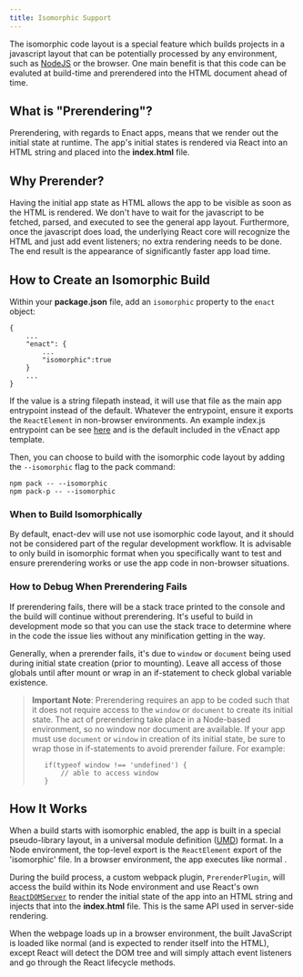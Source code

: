 ```yaml
---
title: Isomorphic Support
---
```

The isomorphic code layout is a special feature which builds projects in a javascript layout that can be potentially processed by any environment, such as [NodeJS](https://nodejs.org) or the browser. One main benefit is that this code can be evaluted at build-time and prerendered into the HTML document ahead of time.

## What is "Prerendering"?
Prerendering, with regards to Enact apps, means that we render out the initial state at runtime.  The app's initial states is rendered via React into an HTML string and placed into the **index.html** file.

## Why Prerender?
Having the initial app state as HTML allows the app to be visible as soon as the HTML is rendered. We don't have to wait for the javascript to be fetched, parsed, and executed to see the general app layout.  Furthermore, once the javascript does load, the underlying React core will recognize the HTML and just add event listeners; no extra rendering needs to be done. The end result is the appearance of significantly faster app load time.

## How to Create an Isomorphic Build
Within your **package.json** file, add an `isomorphic` property to the `enact` object:
```
{
    ...
    "enact": {
        ...
        "isomorphic":true
    }
    ...
} 
```
If the value is a string filepath instead, it will use that file as the main app entrypoint instead of the default. Whatever the entrypoint, ensure it exports the `ReactElement` in non-browser environments.  An example index.js entrypoint can be see [here](https://github.com/enyojs/enact-dev/blob/master/template/src/index.js) and is the default included in the vEnact app template.

Then, you can choose to build with the isomorphic code layout by adding the `--isomorphic` flag to the pack command:
```
npm pack -- --isomorphic
npm pack-p -- --isomorphic
```

### When to Build Isomorphically
By default, enact-dev will use not use isomorphic code layout, and it should not be considered part of the regular development workflow. It is advisable to only build in isomorphic format when you specifically want to test and ensure prerendering works or use the app code in non-browser situations.

### How to Debug When Prerendering Fails
If prerendering fails, there will be a stack trace printed to the console and the build will continue without prerendering.  It's useful to build in development mode so that you can use the stack trace to determine where in the code the issue lies without any minification getting in the way.

Generally, when a prerender fails, it's due to `window` or `document` being used during initial state creation (prior to mounting). Leave all access of those globals until after mount or wrap in an if-statement to check global variable existence.

> **Important Note**:
> Prerendering requires an app to be coded such that it does not require access to the `window` or `document` to create its initial state. The act of prerendering take place in a Node-based environment, so no window nor document are available. 
> If your app must use `document` or `window` in creation of its initial state, be sure to wrap those in if-statements to avoid prerender failure. For example:
> ``` 
>    if(typeof window !== 'undefined') {
>        // able to access window
>    } 
>```

## How It Works
When a build starts with isomorphic enabled, the app is built in a special pseudo-library layout, in a universal module definition ([UMD](https://github.com/umdjs/umd)) format. In a Node environment, the top-level export is the `ReactElement` export of the 'isomorphic' file. In a browser environment, the app executes like normal .

During the build process, a custom webpack plugin, `PrerenderPlugin`, will access the build within its Node environment and use React's own [`ReactDOMServer`](https://facebook.github.io/react/docs/top-level-api.html#reactdomserver.rendertostring) to render the initial state of the app into an HTML string and injects that into the **index.html** file.  This is the same API used in server-side rendering.

When the webpage loads up in a browser environment, the built JavaScript is loaded like normal (and is expected to render itself into the HTML), except React will detect the DOM tree and will simply attach event listeners and go through the React lifecycle methods.
